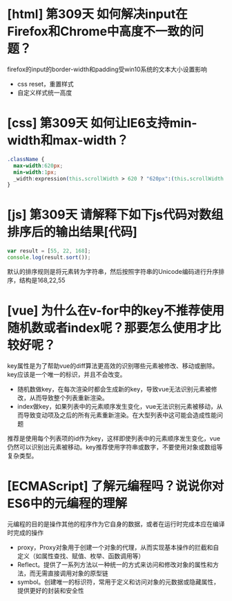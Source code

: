 # [html] 第309天 如何解决input在Firefox和Chrome中高度不一致的问题？

firefox的input的border-width和padding受win10系统的文本大小设置影响

- css reset，重置样式
- 自定义样式统一高度

# [css] 第309天 如何让IE6支持min-width和max-width？

```css
.className {
  max-width:620px;
  min-width:1px;
  _width:expression(this.scrollWidth > 620 ? "620px":(this.scrollWidth < 1? "1px":"auto"));
}
```

# [js] 第309天 请解释下如下js代码对数组排序后的输出结果[代码]

```javascript
var result = [55, 22, 168]; 
console.log(result.sort());
```
默认的排序规则是将元素转为字符串，然后按照字符串的Unicode编码进行升序排序，结构是168,22,55

# [vue] 为什么在v-for中的key不推荐使用随机数或者index呢？那要怎么使用才比较好呢？

key属性是为了帮助vue的diff算法更高效的识别哪些元素被修改、移动或删除。key应该是一个唯一的标识，并且不会改变。
- 随机数做key，在每次渲染时都会生成新的key，导致vue无法识别元素被修改，从而导致整个列表重新渲染。
- index做key，如果列表中的元素顺序发生变化，vue无法识别元素被移动，从而导致变动项及之后的所有元素重新渲染。在大型列表中这可能会造成性能问题

推荐是使用每个列表项的id作为key，这样即使列表中的元素顺序发生变化，vue仍然可以识别出元素被移动。key推荐使用字符串或数字，不要使用对象或数组等复杂类型。

# [ECMAScript] 了解元编程吗？说说你对ES6中的元编程的理解

元编程的目的是操作其他的程序作为它自身的数据，或者在运行时完成本应在编译时完成的操作
- proxy，Proxy对象用于创建一个对象的代理，从而实现基本操作的拦截和自定义（如属性查找、赋值、枚举、函数调用等）
- Reflect。提供了一系列方法以一种统一的方式来访问和修改对象的属性和方法，而无需直接调用对象的原型链
- symbol。创建唯一的标识符，常用于定义和访问对象的元数据或隐藏属性，提供更好的封装和安全性
